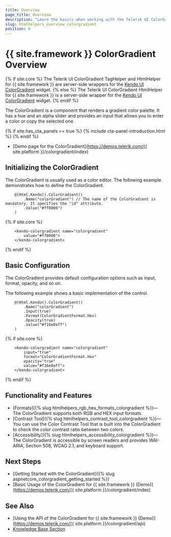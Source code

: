 ```yaml
---
title: Overview
page_title: Overview
description: "Learn the basics when working with the Telerik UI ColorGradient component for {{ site.framework }}."
slug: htmlhelpers_overview_colorgradient
position: 0
---
```


# {{ site.framework }} ColorGradient Overview

{% if site.core %}
The Telerik UI ColorGradient TagHelper and HtmlHelper for {{ site.framework }} are server-side wrappers for the [Kendo UI ColorGradient](https://docs.telerik.com/kendo-ui/controls/colorgradient/overview) widget.
{% else %}
The Telerik UI ColorGradient HtmlHelper for {{ site.framework }} is a server-side wrapper for the [Kendo UI ColorGradient](https://docs.telerik.com/kendo-ui/controls/colorgradient/overview) widget.
{% endif %}

The ColorGradient is a component that renders a gradient color palette. It has a hue and an alpha slider and provides an input that allows you to enter a color or copy the selected one. 

{% if site.has_cta_panels == true %}
{% include cta-panel-introduction.html %}
{% endif %}

* [Demo page for the ColorGradient](https://demos.telerik.com/{{ site.platform }}/colorgradient/index)

## Initializing the ColorGradient

The ColorGradient is usually used as a color editor. The following example demonstrates how to define the ColorGradient.

```HtmlHelper
    @(Html.Kendo().ColorGradient()
        .Name("colorGradient") // The name of the ColorGradient is mandatory. It specifies the "id" attribute.
        .Value("#ff0000")
    )
```
{% if site.core %}
```TagHelper
    <kendo-colorgradient name="colorgradient"
        value="#ff0000">
    </kendo-colorgradient>
```
{% endif %}

## Basic Configuration

The ColorGradient provides default configuration options such as input, format, opacity, and so on.

The following example shows a basic implementation of the control.

```HtmlHelper
    @(Html.Kendo().ColorGradient()
        .Name("colorGradient")
        .Input(true)
        .Format(ColorGradientFormat.Hex)
        .Opacity(true)
        .Value("#f16e0aff")
    )
```
{% if site.core %}
```TagHelper
    <kendo-colorgradient name="colorgradient"
        input="true"
        format="ColorGradientFormat.Hex"
        opacity="true"
        value="#f16e0aff">
    </kendo-colorgradient>
```
{% endif %}

## Functionality and Features

* [Formats]({% slug htmlhelpers_rgb_hex_formats_colorgradient %})—The ColorGradient supports both RGB and HEX input formats. 
* [Contrast Tool]({% slug htmlhelpers_contrast_tool_colorgradient %})—You can use the Color Contrast Tool that is built into the ColorGradient to check the color contrast ratio between two colors.
* [Accessibility]({% slug htmlhelpers_accessibility_colorgradient %})—The ColorGradient is accessible by screen readers and provides WAI-ARIA, Section 508, WCAG 2.1, and keyboard support.

## Next Steps

* [Getting Started with the ColorGradient]({% slug aspnetcore_colorgradient_getting_started %})
* [Basic Usage of the ColorGradient for {{ site.framework }} (Demo)](https://demos.telerik.com/{{ site.platform }}/colorgradient/index)

## See Also

* [Using the API of the ColorGradient for {{ site.framework }} (Demo)](https://demos.telerik.com/{{ site.platform }}/colorgradient/api)
* [Knowledge Base Section](/knowledge-base)
